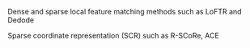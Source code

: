 Dense and sparse local feature matching methods such as LoFTR and Dedode

Sparse coordinate representation (SCR) such as R-SCoRe, ACE
